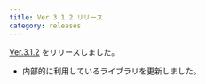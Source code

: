 ```yaml
---
title: Ver.3.1.2 リリース
category: releases
---
```


[Ver.3.1.2](https://github.com/nay/kozuchi/releases/tag/release-3.1.2) をリリースしました。

* 内部的に利用しているライブラリを更新しました。

